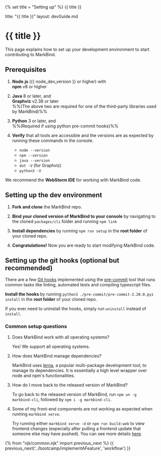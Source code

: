{% set title = "Setting up" %}
<span id="title" class="d-none">{{ title }}</span>

<frontmatter>
  title: "{{ title }}"
  layout: devGuide.md
</frontmatter>

# {{ title }}

<div class="lead">

This page explains how to set up your development environment to start contributing to MarkBind.
</div>

## Prerequisites

1. **Node.js** ({{ node_dev_version }} or higher) with<br>
   **npm** <tooltip content="You may need to upgrade the default npm that is included with Node.js v16 installation">v8</tooltip> or higher

1. **Java** 8 or later, and<br>
   **Graphviz** v2.38 or later<br>
   %%(The above two are required for one of the third-party libraries used by MarkBind)%%

1. **Python** 3 or later, and<br>
   %%(Required if using python pre-commit hooks)%%

1. **Verify** that all tools are accessible and the versions are as expected by running these commands in the console.
   * `node --version`
   * `npm --version`
   * `java --version`
   * `dot -V` (for Graphviz)
   * `python3 -V`

<box type="tip" seamless>

We recommend the **WebStorm IDE** for working with MarkBind code.
</box>

## Setting up the dev environment

1. **Fork and clone** the MarkBind repo.

1. **Bind your cloned version of MarkBind to your console** by navigating to the cloned `packages/cli` folder and running `npm link`

1. **Install dependencies** by running
   <popover content="Under the hood, this calls `npm ci` and `npm prepare`">`npm run setup`</popover>
   in the **root folder** of your cloned repo.

1. **Congratulations!** Now you are ready to start modifying MarkBind code.


## Setting up the git hooks (optional but recommended)

There are a few [Git hooks](./workflow.md#git-hooks) implemented using the [pre-commit](https://pre-commit.com/) tool that runs common tasks like linting, automated tests and compiling typescript files.

**Install the hooks** by running `python3 ./pre-commit/pre-commit-2.20.0.pyz install` in the **root folder** of your cloned repo.

If you ever need to uninstall the hooks, simply run `uninstall` instead of `install`.

### Common setup questions

1. Does MarkBind work with all operating systems?

   Yes! We support all operating systems.

1. How does MarkBind manage dependencies?

   MarkBind uses [lerna](https://github.com/lerna/lerna), a popular
   multi-package development tool, to manage its dependencies. It is
   essentially a high level wrapper over node and npm's functionalities.

1. How do I move back to the released version of MarkBind?

   To go back to the released version of MarkBind, run
   `npm un -g markbind-cli`, followed by `npm i -g markbind-cli`.

1. Some of my front-end components are not working as expected when running `markbind serve`.

   Try running either `markbind serve -d` or `npm run build:web` to view frontend changes (especially after pulling a frontend update that someone else may have pushed). You can see more details [here](workflow.md#editing-frontend-features).

{% from "njk/common.njk" import previous_next %}
{{ previous_next('../bootcamp/implementAFeature', 'workflow') }}
